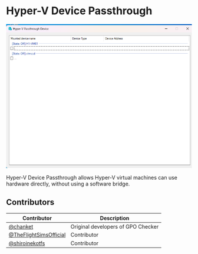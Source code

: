 # Hyper-V Device Passthrough

![Picture 01](https://github.com/TheFlightSims/windowsserver-mgmttools/raw/master/.wiki/images/hyperv-passth-01.png)

Hyper-V Device Passthrough allows Hyper-V virtual machines can use hardware directly, without using a software bridge.

## Contributors

| Contributor | Description |
|--|--|
| [@chanket](https://github.com/chanket) | Original developers of GPO Checker |
| [@TheFlightSimsOfficial](https://github.com/TheFlightSimsOfficial) | Contributor |
| [@shiroinekotfs](https://github.com/shiroinekotfs) | Contributor |
